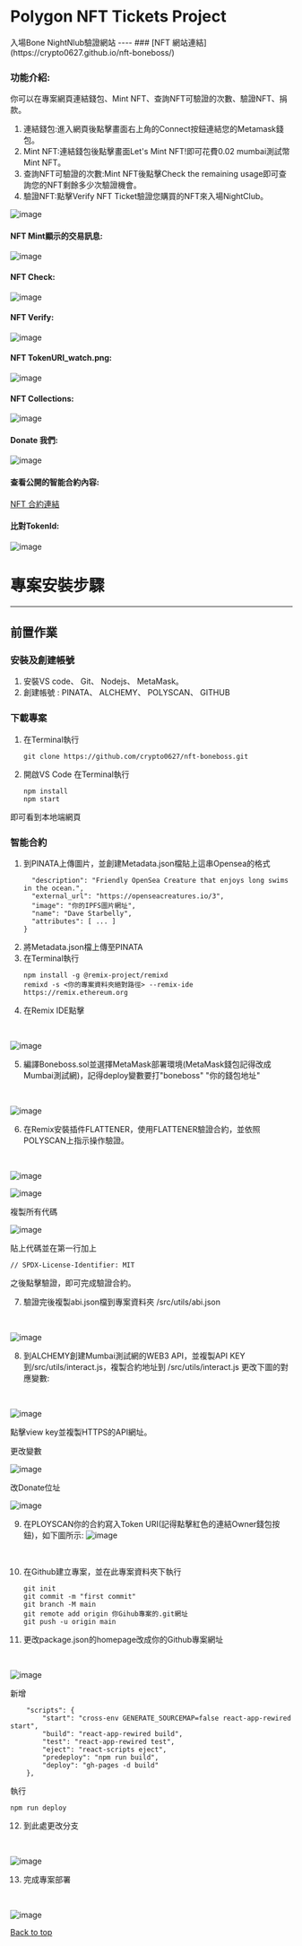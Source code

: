 # Polygon NFT Tickets Project
<div align="center" id="top"></div>
入場Bone NightNlub驗證網站
----
### [NFT 網站連結](https://crypto0627.github.io/nft-boneboss/)

### 功能介紹:
你可以在專案網頁連結錢包、Mint NFT、查詢NFT可驗證的次數、驗證NFT、捐款。

1. 連結錢包:進入網頁後點擊畫面右上角的Connect按鈕連結您的Metamask錢包。
2. Mint NFT:連結錢包後點擊畫面Let's Mint NFT!即可花費0.02 mumbai測試幣Mint NFT。
3. 查詢NFT可驗證的次數:Mint NFT後點擊Check the remaining usage即可查詢您的NFT剩餘多少次驗證機會。
4. 驗證NFT:點擊Verify NFT Ticket驗證您購買的NFT來入場NightClub。<br>

![image](https://github.com/crypto0627/nft-boneboss/blob/main/result_pic/Banner.png)

#### NFT Mint顯示的交易訊息:
![image](https://github.com/crypto0627/nft-boneboss/blob/main/result_pic/mint.png)

#### NFT Check:
![image](https://github.com/crypto0627/nft-boneboss/blob/main/result_pic/check.png)

#### NFT Verify:
![image](https://github.com/crypto0627/nft-boneboss/blob/main/result_pic/verify.png)

#### NFT TokenURI_watch.png:
![image](https://github.com/crypto0627/nft-boneboss/blob/main/result_pic/TokenURI_watch.png)

#### NFT Collections:
![image](https://github.com/crypto0627/nft-boneboss/blob/main/result_pic/NFT_Collection.png)

#### Donate 我們:
![image](https://github.com/crypto0627/nft-boneboss/blob/main/result_pic/donate.png)

#### 查看公開的智能合約內容:
[NFT 合約連結](https://mumbai.polygonscan.com/address/0xB8ea8d146b880EEcd440477ecD83a1DD93F66b78#writeContract)

#### 比對TokenId:
![image](https://github.com/crypto0627/nft-boneboss/blob/main/result_pic/TokenId.png)

# 專案安裝步驟
----
## 前置作業
### 安裝及創建帳號
1. 安裝VS code、 Git、 Nodejs、 MetaMask。
2. 創建帳號 : PINATA、 ALCHEMY、 POLYSCAN、 GITHUB

### 下載專案
1. 在Terminal執行
    ```
    git clone https://github.com/crypto0627/nft-boneboss.git
    ```
2. 開啟VS Code 在Terminal執行
    ```
    npm install
    npm start
    ```
即可看到本地端網頁
### 智能合約
1. 到PINATA上傳圖片，並創建Metadata.json檔貼上這串Opensea的格式<br>
    ```{
      "description": "Friendly OpenSea Creature that enjoys long swims in the ocean.", 
      "external_url": "https://openseacreatures.io/3", 
      "image": "你的IPFS圖片網址", 
      "name": "Dave Starbelly",
      "attributes": [ ... ]
    }
    ```
2. 將Metadata.json檔上傳至PINATA
3. 在Terminal執行
    ```
    npm install -g @remix-project/remixd
    remixd -s <你的專案資料夾絕對路徑> --remix-ide https://remix.ethereum.org
    ```
4. 在Remix IDE點擊
<br>

![image](https://github.com/crypto0627/nft-boneboss/blob/main/result_pic/Remix_localhost.png)
<br>

5. 編譯Boneboss.sol並選擇MetaMask部署環境(MetaMask錢包記得改成Mumbai測試網)，記得deploy變數要打"boneboss" "你的錢包地址"
<br>

![image](https://github.com/crypto0627/nft-boneboss/blob/main/result_pic/remix_deploy.png)
<br>

6. 在Remix安裝插件FLATTENER，使用FLATTENER驗證合約，並依照POLYSCAN上指示操作驗證。
<br>

![image](https://github.com/crypto0627/nft-boneboss/blob/main/result_pic/polygon_verify.png)
<br>

![image](https://github.com/crypto0627/nft-boneboss/blob/main/result_pic/save_flatten.png)
<br>

複製所有代碼
<br>

![image](https://github.com/crypto0627/nft-boneboss/blob/main/result_pic/copy_verify.png)
<br>

貼上代碼並在第一行加上
```
// SPDX-License-Identifier: MIT
```
之後點擊驗證，即可完成驗證合約。

7. 驗證完後複製abi.json檔到專案資料夾 /src/utils/abi.json
<br>

![image](https://github.com/crypto0627/nft-boneboss/blob/main/result_pic/abi_copy.png)
<br>

8. 到ALCHEMY創建Mumbai測試網的WEB3 API，並複製API KEY到/src/utils/interact.js，複製合約地址到 /src/utils/interact.js 更改下圖的對應變數:
<br>

![image](https://github.com/crypto0627/nft-boneboss/blob/main/result_pic/alchemy_key.png)
<br>

點擊view key並複製HTTPS的API網址。
<br>

更改變數
<br>

![image](https://github.com/crypto0627/nft-boneboss/blob/main/result_pic/contract_change.png)
<br>

改Donate位址
<br>

![image](https://github.com/crypto0627/nft-boneboss/blob/main/result_pic/changedonate.png)
<br>

9. 在PLOYSCAN你的合約寫入Token URI(記得點擊紅色的連結Owner錢包按鈕)，如下圖所示:
![image](https://github.com/crypto0627/nft-boneboss/blob/main/result_pic/setTokenURI.png)
<br>

10. 在Github建立專案，並在此專案資料夾下執行
    ```
    git init
    git commit -m "first commit"
    git branch -M main
    git remote add origin 你Gihub專案的.git網址
    git push -u origin main
    ```
11. 更改package.json的homepage改成你的Github專案網址
<br>

![image](https://github.com/crypto0627/nft-boneboss/blob/main/result_pic/githomepage.png)
<br>

新增
```
    "scripts": {
        "start": "cross-env GENERATE_SOURCEMAP=false react-app-rewired start",
        "build": "react-app-rewired build",
        "test": "react-app-rewired test",
        "eject": "react-scripts eject",
        "predeploy": "npm run build",
        "deploy": "gh-pages -d build"
    },
```
執行
```
npm run deploy
```
12. 到此處更改分支
<br>

![image](https://github.com/crypto0627/nft-boneboss/blob/main/result_pic/githubpage.png)
<br>

13. 完成專案部署
<br>

![image](https://github.com/crypto0627/nft-boneboss/blob/main/result_pic/complete.png)

<a href="#top">Back to top</a>